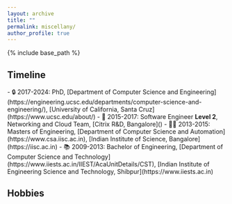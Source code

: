 ```yaml
---
layout: archive
title: ""
permalink: miscellany/
author_profile: true
---
```



{% include base_path %}

<h2> Timeline </h2>
- 🔒 2017-2024: PhD, [Department of Computer Science and Engineering](https://engineering.ucsc.edu/departments/computer-science-and-engineering/), [University of California, Santa Cruz](https://www.ucsc.edu/about/)
- 💼 2015-2017: Software Engineer <b> Level 2</b>, Networking and Cloud Team, [Citrix R&D, Bangalore]()
- 👩‍💻 2013-2015: Masters of Engineering, [Department of Computer Science and Automation](https://www.csa.iisc.ac.in), [Indian Institute of Science, Bangalore](https://iisc.ac.in)
- 📚 2009-2013: Bachelor of Engineering, [Department of Computer Science and Technology](https://www.iiests.ac.in/IIEST/AcaUnitDetails/CST), [Indian Institute of Engineering Science and Technology, Shibpur](https://www.iiests.ac.in)

<h2> Hobbies </h2>


